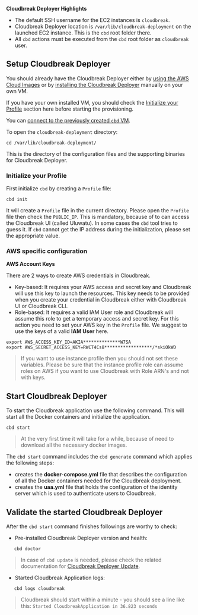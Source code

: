 **Cloudbreak Deployer Highlights**

  * The default SSH username for the EC2 instances is `cloudbreak`.
  * Cloudbreak Deployer location is `/var/lib/cloudbreak-deployment` on the launched EC2 instance. This is the
  `cbd` root folder there.
  * All `cbd` actions must be executed from the `cbd` root folder as `cloudbreak` user.

## Setup Cloudbreak Deployer

You should already have the Cloudbreak Deployer either by [using the AWS Cloud Images](aws.md) or by [installing the
Cloudbreak Deployer](onprem.md) manually on your own VM.

If you have your own installed VM, you should check the [Initialize your Profile](aws.md#initialize-your-profile)
section here before starting the provisioning.

You can [connect to the previously created `cbd` VM](http://docs.aws.amazon.com/AWSEC2/latest/UserGuide/AccessingInstances.html).

To open the `cloudbreak-deployment` directory:

```
cd /var/lib/cloudbreak-deployment/
```
This is the directory of the configuration files and the supporting binaries for Cloudbreak Deployer.

### Initialize your Profile

First initialize `cbd` by creating a `Profile` file:

```
cbd init
```
It will create a `Profile` file in the current directory. Please open the `Profile` file then check the `PUBLIC_IP`.
This is mandatory, because of to can access the Cloudbreak UI (called Uluwatu). In some cases the `cbd` tool tries to
guess it. If `cbd` cannot get the IP address during the initialization, please set the appropriate value.

### AWS specific configuration

**AWS Account Keys**

There are 2 ways to create AWS credentials in Cloudbreak.

* Key-based: It requires your AWS access and secret key and Cloudbreak will use this key to launch the resources. This key needs to be provided when you create your credential in Cloudbreak either with Cloudbreak UI or Cloudbreak CLI.
* Role-based: It requires a valid IAM User role and Cloudbreak will assume this role to get a temporary access and secret key. For this action you need to set your AWS key in the `Profile` file.
We suggest to use the keys of a valid **IAM User** here.

```
export AWS_ACCESS_KEY_ID=AKIA**************W7SA
export AWS_SECRET_ACCESS_KEY=RWCT4Cs8******************/*skiOkWD
```
>If you want to use instance profile then you should not set these variables. Please be sure that the instance profile role can assume roles on AWS if you want to use Cloudbreak with Role ARN's and not with keys.

## Start Cloudbreak Deployer

To start the Cloudbreak application use the following command.
This will start all the Docker containers and initialize the application.

```
cbd start
```

>At the very first time it will take for a while, because of need to download all the necessary docker images.

The `cbd start` command includes the `cbd generate` command which applies the following steps:

- creates the **docker-compose.yml** file that describes the configuration of all the Docker containers needed for the Cloudbreak deployment.
- creates the **uaa.yml** file that holds the configuration of the identity server which is used to authenticate users to Cloudbreak.

## Validate the started Cloudbreak Deployer

After the `cbd start` command finishes followings are worthy to check:

- Pre-installed Cloudbreak Deployer version and health:
```
   cbd doctor
```
>In case of `cbd update` is needed, please check the related documentation for [Cloudbreak Deployer Update](operations.md#update-cloudbreak-deployer).

- Started Cloudbreak Application logs:
```
   cbd logs cloudbreak
```
>Cloudbreak should start within a minute - you should see a line like this: `Started CloudbreakApplication in 36.823 seconds`
